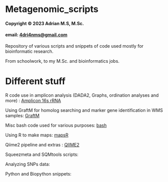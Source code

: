 # Metagenomic_scripts

#### Copyright © 2023 Adrian M.S, M.Sc.
#### email: 4dri4nms@gmail.com

Repository of various scripts and snippets of code used mostly for bioinformatic research.

From schoolwork, to my M.Sc. and bioinformatics jobs.


# Different stuff

R code use in amplicon analysis (DADA2, Graphs, ordination analyses and more) : [Amplicon 16s rRNA](https://github.com/amartinsan/Metagenomic_scripts/tree/main/Amplicon_scripts)

Using GraftM for homolog searching and marker gene identification in WMS samples: [GraftM](https://github.com/amartinsan/Metagenomic_scripts/tree/main/Graftm_WMS)

Misc bash code used for various purposes: [bash](https://github.com/amartinsan/Metagenomic_scripts/tree/main/Bashscript)

Using R to make maps: [mapsR](https://github.com/amartinsan/Metagenomic_scripts/tree/main/Maps_in_r)

Qiime2 pipeline and extras : [QIIME2](https://github.com/amartinsan/Metagenomic_scripts/tree/main/Qiime2) 

Squeezmeta and SQMtools scripts:

Analyzing SNPs data: 

Python and Biopython snippets: 

